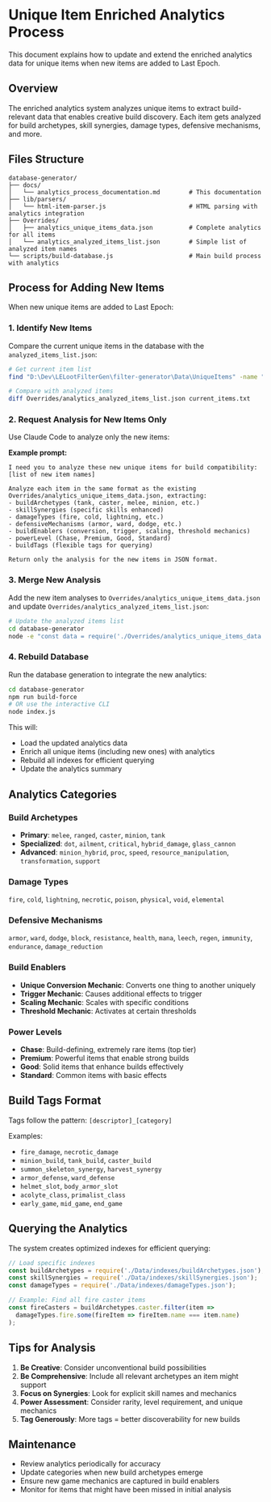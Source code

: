 # Unique Item Enriched Analytics Process

This document explains how to update and extend the enriched analytics data for unique items when new items are added to Last Epoch.

## Overview

The enriched analytics system analyzes unique items to extract build-relevant data that enables creative build discovery. Each item gets analyzed for build archetypes, skill synergies, damage types, defensive mechanisms, and more.

## Files Structure

```
database-generator/
├── docs/
│   └── analytics_process_documentation.md        # This documentation
├── lib/parsers/
│   └── html-item-parser.js                       # HTML parsing with analytics integration
├── Overrides/
│   ├── analytics_unique_items_data.json          # Complete analytics for all items
│   └── analytics_analyzed_items_list.json        # Simple list of analyzed item names  
└── scripts/build-database.js                     # Main build process with analytics
```

## Process for Adding New Items

When new unique items are added to Last Epoch:

### 1. Identify New Items

Compare the current unique items in the database with the `analyzed_items_list.json`:

```bash
# Get current item list
find "D:\Dev\LELootFilterGen\filter-generator\Data\UniqueItems" -name "*.json" -exec basename {} .json \; | sort > current_items.txt

# Compare with analyzed items
diff Overrides/analytics_analyzed_items_list.json current_items.txt
```

### 2. Request Analysis for New Items Only

Use Claude Code to analyze only the new items:

**Example prompt:**
```
I need you to analyze these new unique items for build compatibility: [list of new item names]

Analyze each item in the same format as the existing Overrides/analytics_unique_items_data.json, extracting:
- buildArchetypes (tank, caster, melee, minion, etc.)  
- skillSynergies (specific skills enhanced)
- damageTypes (fire, cold, lightning, etc.)
- defensiveMechanisms (armor, ward, dodge, etc.)
- buildEnablers (conversion, trigger, scaling, threshold mechanics)
- powerLevel (Chase, Premium, Good, Standard)
- buildTags (flexible tags for querying)

Return only the analysis for the new items in JSON format.
```

### 3. Merge New Analysis

Add the new item analyses to `Overrides/analytics_unique_items_data.json` and update `Overrides/analytics_analyzed_items_list.json`:

```bash
# Update the analyzed items list
cd database-generator
node -e "const data = require('./Overrides/analytics_unique_items_data.json'); console.log(JSON.stringify(Object.keys(data).sort(), null, 2))" > Overrides/analytics_analyzed_items_list.json
```

### 4. Rebuild Database

Run the database generation to integrate the new analytics:

```bash
cd database-generator
npm run build-force
# OR use the interactive CLI
node index.js
```

This will:
- Load the updated analytics data
- Enrich all unique items (including new ones) with analytics
- Rebuild all indexes for efficient querying
- Update the analytics summary

## Analytics Categories

### Build Archetypes
- **Primary**: `melee`, `ranged`, `caster`, `minion`, `tank`
- **Specialized**: `dot`, `ailment`, `critical`, `hybrid_damage`, `glass_cannon`
- **Advanced**: `minion_hybrid`, `proc`, `speed`, `resource_manipulation`, `transformation`, `support`

### Damage Types
`fire`, `cold`, `lightning`, `necrotic`, `poison`, `physical`, `void`, `elemental`

### Defensive Mechanisms
`armor`, `ward`, `dodge`, `block`, `resistance`, `health`, `mana`, `leech`, `regen`, `immunity`, `endurance`, `damage_reduction`

### Build Enablers
- **Unique Conversion Mechanic**: Converts one thing to another uniquely
- **Trigger Mechanic**: Causes additional effects to trigger
- **Scaling Mechanic**: Scales with specific conditions
- **Threshold Mechanic**: Activates at certain thresholds

### Power Levels
- **Chase**: Build-defining, extremely rare items (top tier)
- **Premium**: Powerful items that enable strong builds  
- **Good**: Solid items that enhance builds effectively
- **Standard**: Common items with basic effects

## Build Tags Format

Tags follow the pattern: `[descriptor]_[category]`

Examples:
- `fire_damage`, `necrotic_damage`
- `minion_build`, `tank_build`, `caster_build`
- `summon_skeleton_synergy`, `harvest_synergy`
- `armor_defense`, `ward_defense`
- `helmet_slot`, `body_armor_slot`
- `acolyte_class`, `primalist_class`
- `early_game`, `mid_game`, `end_game`

## Querying the Analytics

The system creates optimized indexes for efficient querying:

```javascript
// Load specific indexes
const buildArchetypes = require('./Data/indexes/buildArchetypes.json');
const skillSynergies = require('./Data/indexes/skillSynergies.json');
const damageTypes = require('./Data/indexes/damageTypes.json');

// Example: Find all fire caster items
const fireCasters = buildArchetypes.caster.filter(item => 
  damageTypes.fire.some(fireItem => fireItem.name === item.name)
);
```

## Tips for Analysis

1. **Be Creative**: Consider unconventional build possibilities
2. **Be Comprehensive**: Include all relevant archetypes an item might support  
3. **Focus on Synergies**: Look for explicit skill names and mechanics
4. **Power Assessment**: Consider rarity, level requirement, and unique mechanics
5. **Tag Generously**: More tags = better discoverability for new builds

## Maintenance

- Review analytics periodically for accuracy
- Update categories when new build archetypes emerge  
- Ensure new game mechanics are captured in build enablers
- Monitor for items that might have been missed in initial analysis